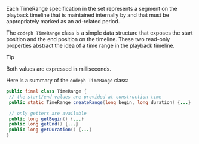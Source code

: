 ---
---

<a id="section_42EB6D62627A424ABA250E3246EFEFC3"></a>

Each TimeRange specification in the set represents a segment on the playback timeline that is maintained internally by  and that must be appropriately marked as an ad-related period.

The `codeph TimeRange` class is a simple data structure that exposes the start position and the end position on the timeline. These two read-only properties abstract the idea of a time range in the playback timeline.
>[!TIP]
>
>Both values are expressed in milliseconds.

Here is a summary of the `codeph TimeRange` class:
```java
public final class TimeRange {
 // the start/end values are provided at construction time
 public static TimeRange createRange(long begin, long duration) {...} 

 // only getters are available
 public long getBegin() {...} 
 public long getEnd() {...} 
 public long getDuration() {...}
}
```


